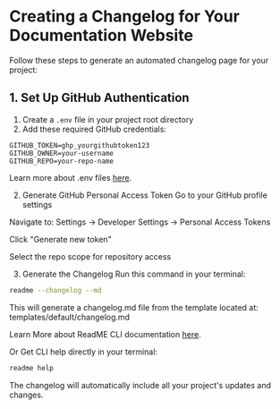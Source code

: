 # Creating a Changelog for Your Documentation Website

Follow these steps to generate an automated changelog page for your project:

## 1. Set Up GitHub Authentication

1. Create a `.env` file in your project root directory
2. Add these required GitHub credentials:

```env
GITHUB_TOKEN=ghp_yourgithubtoken123
GITHUB_OWNER=your-username
GITHUB_REPO=your-repo-name
```



Learn more about .env files [here](/env).

2. Generate GitHub Personal Access Token
Go to your GitHub profile settings

Navigate to: Settings → Developer Settings → Personal Access Tokens

Click "Generate new token"

Select the repo scope for repository access

3. Generate the Changelog
Run this command in your terminal:

```bash
readme --changelog --md
```
This will generate a changelog.md file from the template located at:
templates/default/changelog.md

Learn More  about ReadME CLI documentation [here](/cli).

Or Get CLI help directly in your terminal:

```bash
readme help
```
The changelog will automatically include all your project's updates and changes.
